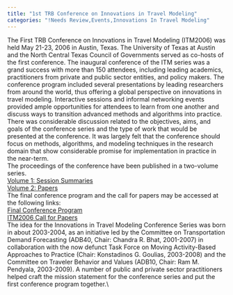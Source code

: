 ```yaml
---
title: "1st TRB Conference on Innovations in Travel Modeling"
categories: "!Needs Review,Events,Innovations In Travel Modeling"
---
```


The First TRB Conference on Innovations in Travel Modeling (ITM2006) was held May 21-23, 2006 in Austin, Texas. The University of Texas at Austin and the North Central Texas Council of Governments served as co-hosts of the first conference. The inaugural conference of the ITM series was a grand success with more than 150 attendees, including leading academics, practitioners from private and public sector entities, and policy makers. The conference program included several presentations by leading researchers from around the world, thus offering a global perspective on innovations in travel modeling. Interactive sessions and informal networking events provided ample opportunities for attendees to learn from one another and discuss ways to transition advanced methods and algorithms into practice. There was considerable discussion related to the objectives, aims, and goals of the conference series and the type of work that would be presented at the conference. It was largely felt that the conference should focus on methods, algorithms, and modeling techniques in the research domain that show considerable promise for implementation in practice in the near-term.\
The proceedings of the conference have been published in a two-volume series.\
[Volume 1: Session Summaries](http://onlinepubs.trb.org/onlinepubs/conf/CP42.pdf)\
[Volume 2: Papers](http://onlinepubs.trb.org/onlinepubs/conf/CP42v2.pdf)\
The final conference program and the call for papers may be accessed at the following links:\
[Final Conference Program](http://itm2010.weebly.com/uploads/5/0/5/4/5054275/itm2006austinprogram.pdf)\
[ITM2006 Call for Papers](http://itm2010.weebly.com/uploads/5/0/5/4/5054275/innovations_in_travel_modeling_austin_2006_call_for_papers.pdf)\
The idea for the Innovations in Travel Modeling Conference Series was born in about 2003-2004, as an initiative led by the Committee on Transportation Demand Forecasting (ADB40, Chair: Chandra R. Bhat, 2001-2007) in collaboration with the now defunct Task Force on Moving Activity-Based Approaches to Practice (Chair: Konstadinos G. Goulias, 2003-2008) and the Committee on Traveler Behavior and Values (ADB10, Chair: Ram M. Pendyala, 2003-2009). A number of public and private sector practitioners helped craft the mission statement for the conference series and put the first conference program together.\


